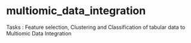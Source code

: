 # multiomic_data_integration
Tasks : Feature selection, Clustering and Classification of tabular data to Multiomic Data Integration
